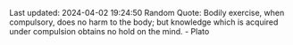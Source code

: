 Last updated: 2024-04-02 19:24:50
Random Quote: Bodily exercise, when compulsory, does no harm to the body; but knowledge which is acquired under compulsion obtains no hold on the mind. - Plato